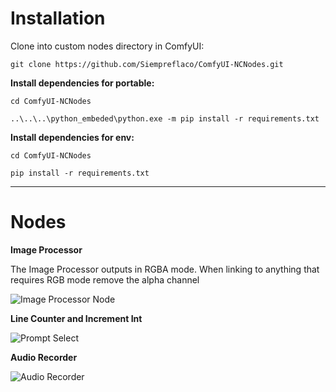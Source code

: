 # Installation
Clone into custom nodes directory in ComfyUI:

`git clone https://github.com/Siempreflaco/ComfyUI-NCNodes.git`

**Install dependencies for portable:**

`cd ComfyUI-NCNodes`

`..\..\..\python_embeded\python.exe -m pip install -r requirements.txt`

**Install dependencies for env:**

`cd ComfyUI-NCNodes`

`pip install -r requirements.txt`

---

# Nodes

**Image Processor**

The Image Processor outputs in RGBA mode. When linking to anything that requires RGB mode remove the alpha channel

![Image Processor Node](https://github.com/user-attachments/assets/6b70634c-5505-470f-aae1-a413feb8fe4b)

**Line Counter and Increment Int**

![Prompt Select](https://github.com/user-attachments/assets/bebe87b9-d1a1-42d2-9f10-a0c4a44cec8b)

**Audio Recorder**

![Audio Recorder](https://github.com/user-attachments/assets/61586382-3e71-493e-aefa-0f81c3fb1c44)

